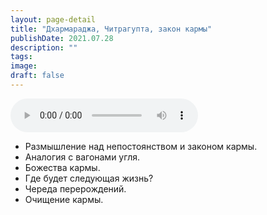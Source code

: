 ```yaml
---
layout: page-detail
title: "Дхармараджа, Читрагупта, закон кармы"
publishDate: 2021.07.28
description: ""
tags:
image:
draft: false
---
```


<audio title="2021.07.28 - Дхармараджа, Читрагупта, закон кармы.mp3" src="https://filer-api.advayta.org/v1.0/public/files/73741" controls=""></audio>

* Размышление над непостоянством и законом кармы.
* Аналогия с вагонами угля.
* Божества кармы.
* Где будет следующая жизнь?
* Череда перерождений.
* Очищение кармы.

  
